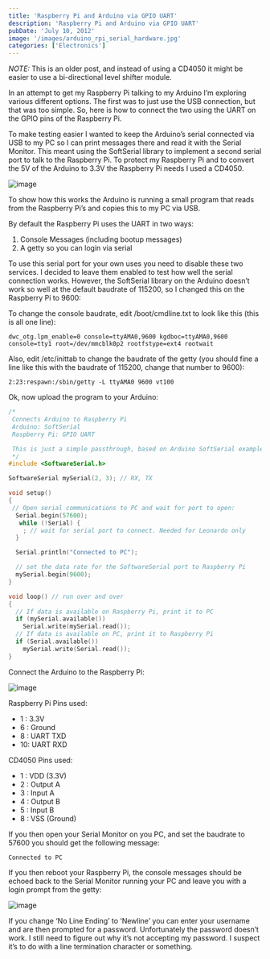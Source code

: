 ```yaml
---
title: 'Raspberry Pi and Arduino via GPIO UART'
description: 'Raspberry Pi and Arduino via GPIO UART'
pubDate: 'July 10, 2012'
image: '/images/arduino_rpi_serial_hardware.jpg'
categories: ['Electronics']
---
```


*NOTE:* This is an older post, and instead of using a CD4050 it might be easier to use a bi-directional level shifter module.

In an attempt to get my Raspberry Pi talking to my Arduino I’m exploring various different options. The first was to just use the USB connection, but that was too simple. So, here is how to connect the two using the UART on the GPIO pins of the Raspberry Pi.

To make testing easier I wanted to keep the Arduino’s serial connected via USB to my PC so I can print messages there and read it with the Serial Monitor. This meant using the SoftSerial library to implement a second serial port to talk to the Raspberry Pi. To protect my Raspberry Pi and to convert the 5V of the Arduino to 3.3V the Raspberry Pi needs I used a CD4050.

![image](/images/arduino_rpi_serial_hardware.jpg)

To show how this works the Arduino is running a small program that reads from the Raspberry Pi’s and copies this to my PC via USB.

By default the Raspberry Pi uses the UART in two ways:

1. Console Messages (including bootup messages)
2. A getty so you can login via serial

To use this serial port for your own uses you need to disable these two services. I decided to leave them enabled to test how well the serial connection works. However, the SoftSerial library on the Arduino doesn’t work so well at the default baudrate of 115200, so I changed this on the Raspberry Pi to 9600:

To change the console baudrate, edit /boot/cmdline.txt to look like this (this is all one line):

``` ansi
dwc_otg.lpm_enable=0 console=ttyAMA0,9600 kgdboc=ttyAMA0,9600 console=tty1 root=/dev/mmcblk0p2 rootfstype=ext4 rootwait
```

Also, edit /etc/inittab to change the baudrate of the getty (you should fine a line like this with the baudrate of 115200, change that number to 9600):

``` ansi
2:23:respawn:/sbin/getty -L ttyAMA0 9600 vt100
```

Ok, now upload the program to your Arduino:

``` c++
/*
 Connects Arduino to Raspberry Pi
 Arduino: SoftSerial
 Raspberry Pi: GPIO UART

 This is just a simple passthrough, based on Arduino SoftSerial example
 */
#include <SoftwareSerial.h>

SoftwareSerial mySerial(2, 3); // RX, TX

void setup()  
{
 // Open serial communications to PC and wait for port to open:
  Serial.begin(57600);
   while (!Serial) {
    ; // wait for serial port to connect. Needed for Leonardo only
  }

  Serial.println("Connected to PC");

  // set the data rate for the SoftwareSerial port to Raspberry Pi
  mySerial.begin(9600);
}

void loop() // run over and over
{
  // If data is available on Raspberry Pi, print it to PC
  if (mySerial.available())
    Serial.write(mySerial.read());
  // If data is available on PC, print it to Raspberry Pi
  if (Serial.available())
    mySerial.write(Serial.read());
}
```

Connect the Arduino to the Raspberry Pi:

![image](/images/arduino_rpi_serial_schem.png)

Raspberry Pi Pins used: 
- 1 : 3.3V
- 6 : Ground
- 8 : UART TXD
- 10: UART RXD

CD4050 Pins used: 
- 1 : VDD (3.3V)
- 2 : Output A
- 3 : Input A
- 4 : Output B
- 5 : Input B
- 8 : VSS (Ground)

If you then open your Serial Monitor on you PC, and set the baudrate to 57600 you should get the following message:

``` ansi
Connected to PC
```

If you then reboot your Raspberry Pi, the console messages should be echoed back to the Serial Monitor running your PC and leave you with a login prompt from the getty:

![image](/images/arduino_rpi_serial_console.png)

If you change ‘No Line Ending’ to ‘Newline’ you can enter your username and are then prompted for a password. Unfortunately the password doesn’t work. I still need to figure out why it’s not accepting my password. I suspect it’s to do with a line termination character or something.
